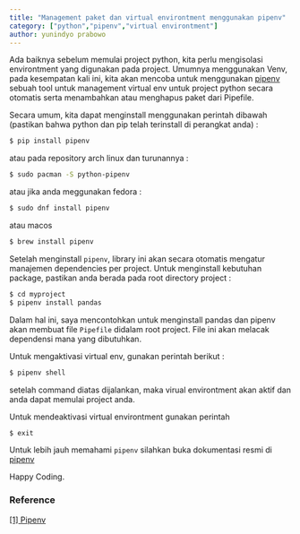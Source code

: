 ```yaml
---
title: "Management paket dan virtual environtment menggunakan pipenv"
category: ["python","pipenv","virtual environtment"]
author: yunindyo prabowo
---
```


Ada baiknya sebelum memulai project python, kita perlu mengisolasi environtment yang digunakan pada project. Umumnya menggunakan Venv, pada kesempatan kali ini, kita akan mencoba untuk menggunakan [pipenv](https://pipenv.pypa.io/en/latest/) sebuah tool untuk management virtual env untuk project python secara otomatis serta menambahkan atau menghapus paket dari Pipefile.

Secara umum, kita dapat menginstall menggunakan perintah dibawah (pastikan bahwa python dan pip telah terinstall di perangkat anda) :

```BASH
$ pip install pipenv
```

atau pada repository arch linux dan turunannya :

```BASH
$ sudo pacman -S python-pipenv
```

atau jika anda meggunakan fedora :

```BASH
$ sudo dnf install pipenv
```

atau macos

```BASH
$ brew install pipenv
```

Setelah menginstall `pipenv`, library ini akan secara otomatis mengatur manajemen dependencies per project. Untuk menginstall kebutuhan package, pastikan anda berada pada root directory project :

```BASH
$ cd myproject
$ pipenv install pandas
```

<re-img src="install_pipenv.png" width=100% height=auto></re-img>

Dalam hal ini, saya mencontohkan untuk menginstall pandas dan pipenv akan membuat file `Pipefile` didalam root project. File ini akan melacak dependensi mana yang dibutuhkan.

Untuk mengaktivasi virtual env, gunakan perintah berikut :

```BASH
$ pipenv shell
```

setelah command diatas dijalankan, maka virual environtment akan aktif dan anda dapat memulai project anda.

Untuk mendeaktivasi virtual environtment gunakan perintah

 ```BASH
 $ exit
 ```


Untuk lebih jauh memahami `pipenv` silahkan buka dokumentasi resmi di [pipenv](https://pipenv.pypa.io/en/latest/)

Happy Coding.

### Reference
[[1] Pipenv](https://pipenv.pypa.io/en/latest/)